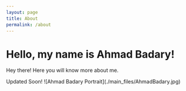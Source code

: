 ```yaml
---
layout: page
title: About
permalink: /about
---
```


# Hello, my name is Ahmad Badary!
<p class="message">
  Hey there! Here you will know more about me.
</p>
Updated Soon!
![Ahmad Badary Portrait](./main_files/AhmadBadary.jpg)